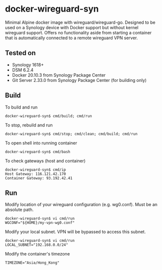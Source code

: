 # docker-wireguard-syn
Minimal Alpine docker image with wireguard/wireguard-go.  Designed to be used on a Synology device with Docker support but without kernel wireguard support.  Offers no functionality aside from starting a container that is automatically connected to a remote wireguard VPN server.

## Tested on
- Synology 1618+ 
- DSM 6.2.4
- Docker 20.10.3 from Synology Package Center
- Git Server 2.33.0 from Synology Package Center (for building only)

## Build

To build and run
```
docker-wireguard-syn$ cmd/build; cmd/run
```
To stop, rebuild and run
```
docker-wireguard-syn$ cmd/stop; cmd/clean; cmd/build; cmd/run
```
To open shell into running container
```
docker-wireguard-syn$ cmd/bash
```
To check gateways (host and container)
```
docker-wireguard-syn$ cmd/ip
Host Gateway: 116.121.42.170
Container Gateway: 93.192.42.41
```

## Run

Modify location of your wireguard configuration (e.g. wg0.conf).  Must be an absolute path.
```
docker-wireguard-syn$ vi cmd/run
WGCONF="${HOME}/my-vpn-wg0.conf"
```

Modify your local subnet.  VPN will be bypassed to access this subnet.
```
docker-wireguard-syn$ vi cmd/run
LOCAL_SUBNET="192.168.0.0/24"
```

Modify the container's timezone
```
TIMEZONE="Asia/Hong_Kong"
```

